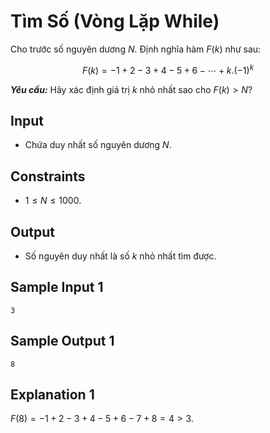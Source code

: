 # Tìm Số (Vòng Lặp While)

Cho trước số nguyên dương $N$. Định nghĩa hàm $F(k)$ như sau:

$$F(k) = -1 + 2 - 3 + 4 - 5 + 6 - \cdots + k.(-1)^k$$

***Yêu cầu:*** Hãy xác định giá trị $k$ nhỏ nhất sao cho $F(k) > N?$

## Input

- Chứa duy nhất số nguyên dương $N$.

## Constraints

- $1 \le N \le 1000$.

## Output

- Số nguyên duy nhất là số $k$ nhỏ nhất tìm được.

## Sample Input 1

```
3
```

## Sample Output 1

```
8
```

## Explanation 1

$F(8) = -1 + 2 - 3 + 4 - 5 + 6 - 7 + 8  = 4 > 3$.
